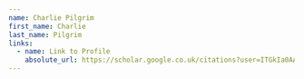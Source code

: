 ```yaml
---
name: Charlie Pilgrim
first_name: Charlie
last_name: Pilgrim
links:
  - name: Link to Profile
    absolute_url: https://scholar.google.co.uk/citations?user=ITGkIa0AAAAJ&hl=en
---
```

